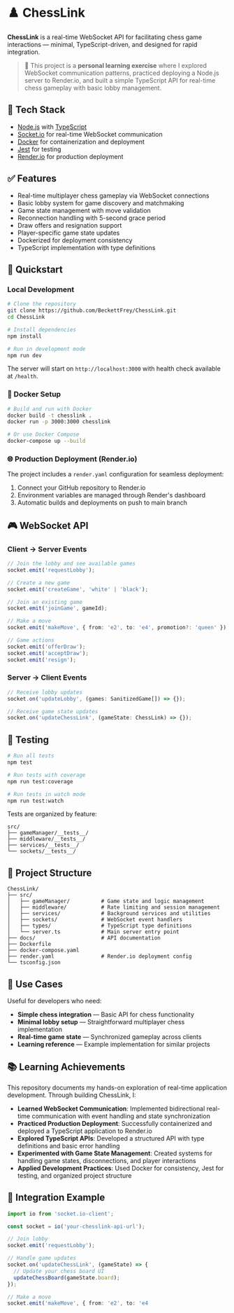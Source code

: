 # ♟️ ChessLink
**ChessLink** is a real-time WebSocket API for facilitating chess game interactions — minimal, TypeScript-driven, and designed for rapid integration.

> 🧠 This project is a **personal learning exercise** where I explored WebSocket communication patterns, practiced deploying a Node.js server to Render.io, and built a simple TypeScript API for real-time chess gameplay with basic lobby management.

## 🔧 Tech Stack
* [Node.js](https://nodejs.org/) with [TypeScript](https://www.typescriptlang.org/)
* [Socket.io](https://socket.io/) for real-time WebSocket communication
* [Docker](https://docs.docker.com/) for containerization and deployment
* [Jest](https://jestjs.io/) for testing
* [Render.io](https://render.com/) for production deployment

## ✅ Features
* Real-time multiplayer chess gameplay via WebSocket connections
* Basic lobby system for game discovery and matchmaking
* Game state management with move validation
* Reconnection handling with 5-second grace period
* Draw offers and resignation support
* Player-specific game state updates
* Dockerized for deployment consistency
* TypeScript implementation with type definitions

## 🚀 Quickstart

### Local Development
```bash
# Clone the repository
git clone https://github.com/BeckettFrey/ChessLink.git
cd ChessLink

# Install dependencies
npm install

# Run in development mode
npm run dev
```

The server will start on `http://localhost:3000` with health check available at `/health`.

### 🐳 Docker Setup
```bash
# Build and run with Docker
docker build -t chesslink .
docker run -p 3000:3000 chesslink

# Or use Docker Compose
docker-compose up --build
```

### 🌐 Production Deployment (Render.io)
The project includes a `render.yaml` configuration for seamless deployment:

1. Connect your GitHub repository to Render.io
2. Environment variables are managed through Render's dashboard
3. Automatic builds and deployments on push to main branch

## 🎮 WebSocket API

### Client → Server Events
```typescript
// Join the lobby and see available games
socket.emit('requestLobby');

// Create a new game
socket.emit('createGame', 'white' | 'black');

// Join an existing game
socket.emit('joinGame', gameId);

// Make a move
socket.emit('makeMove', { from: 'e2', to: 'e4', promotion?: 'queen' });

// Game actions
socket.emit('offerDraw');
socket.emit('acceptDraw');
socket.emit('resign');
```

### Server → Client Events
```typescript
// Receive lobby updates
socket.on('updateLobby', (games: SanitizedGame[]) => {});

// Receive game state updates
socket.on('updateChessLink', (gameState: ChessLink) => {});
```

## 🧪 Testing
```bash
# Run all tests
npm test

# Run tests with coverage
npm run test:coverage

# Run tests in watch mode
npm run test:watch
```

Tests are organized by feature:
```
src/
├── gameManager/__tests__/
├── middleware/__tests__/
├── services/__tests__/
└── sockets/__tests__/
```

## 📁 Project Structure
```
ChessLink/
├── src/
│   ├── gameManager/          # Game state and logic management
│   ├── middleware/           # Rate limiting and session management
│   ├── services/             # Background services and utilities
│   ├── sockets/              # WebSocket event handlers
│   ├── types/                # TypeScript type definitions
│   └── server.ts             # Main server entry point
├── docs/                     # API documentation
├── Dockerfile
├── docker-compose.yaml
├── render.yaml               # Render.io deployment config
└── tsconfig.json
```

## 🎯 Use Cases
Useful for developers who need:
* **Simple chess integration** — Basic API for chess functionality
* **Minimal lobby setup** — Straightforward multiplayer chess implementation
* **Real-time game state** — Synchronized gameplay across clients
* **Learning reference** — Example implementation for similar projects

## 📚 Learning Achievements
This repository documents my hands-on exploration of real-time application development. Through building ChessLink, I:

* **Learned WebSocket Communication**: Implemented bidirectional real-time communication with event handling and state synchronization
* **Practiced Production Deployment**: Successfully containerized and deployed a TypeScript application to Render.io
* **Explored TypeScript APIs**: Developed a structured API with type definitions and basic error handling
* **Experimented with Game State Management**: Created systems for handling game states, disconnections, and player interactions
* **Applied Development Practices**: Used Docker for consistency, Jest for testing, and organized project structure

## 🔗 Integration Example
```typescript
import io from 'socket.io-client';

const socket = io('your-chesslink-api-url');

// Join lobby
socket.emit('requestLobby');

// Handle game updates
socket.on('updateChessLink', (gameState) => {
  // Update your chess board UI
  updateChessBoard(gameState.board);
});

// Make a move
socket.emit('makeMove', { from: 'e2', to: 'e4